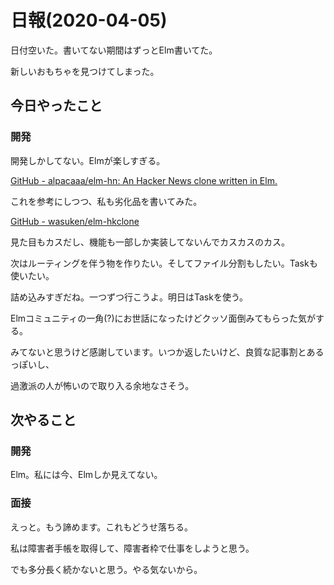 # 日報(2020-04-05)

日付空いた。書いてない期間はずっとElm書いてた。

新しいおもちゃを見つけてしまった。

## 今日やったこと

### 開発

開発しかしてない。Elmが楽しすぎる。

[GitHub - alpacaaa/elm-hn: An Hacker News clone written in Elm.](https://github.com/alpacaaa/elm-hn)

これを参考にしつつ、私も劣化品を書いてみた。

[GitHub - wasuken/elm-hkclone](https://github.com/wasuken/elm-hkclone)

見た目もカスだし、機能も一部しか実装してないんでカスカスのカス。

次はルーティングを伴う物を作りたい。そしてファイル分割もしたい。Taskも使いたい。

詰め込みすぎだね。一つずつ行こうよ。明日はTaskを使う。

Elmコミュニティの一角(?)にお世話になったけどクッソ面倒みてもらった気がする。

みてないと思うけど感謝しています。いつか返したいけど、良質な記事割とあるっぽいし、

過激派の人が怖いので取り入る余地なさそう。

## 次やること

### 開発

Elm。私には今、Elmしか見えてない。

### 面接

えっと。もう諦めます。これもどうせ落ちる。

私は障害者手帳を取得して、障害者枠で仕事をしようと思う。

でも多分長く続かないと思う。やる気ないから。
